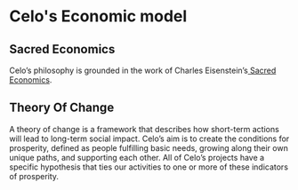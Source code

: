 # Celo's Economic model

## Sacred Economics

Celo’s philosophy is grounded in the work of Charles Eisenstein’s[ Sacred Economics](http://sacred-economics.com/film/).

## Theory Of Change

A theory of change is a framework that describes how short-term actions will lead to long-term social impact. Celo’s aim is to create the conditions for prosperity, defined as people fulfilling basic needs, growing along their own unique paths, and supporting each other. All of Celo’s projects have a specific hypothesis that ties our activities to one or more of these indicators of prosperity.
